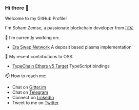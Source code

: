 ### Hi there 👋

Welcome to my GitHub Profile!

I'm Soham Zemse, a passionate blockchain developer from [🇮🇳](https://en.wikipedia.org/wiki/India).

🔭 I’m currently working on:
- [Era Swap Network](https://github.com/KMPARDS/esn-contracts) A deposit based plasma implementation

👯 My recent contributions to OSS:
- [TypeChain Ethers v5 Target](https://github.com/ethereum-ts/TypeChain/pull/250) TypeScript bindings

📫 How to reach me:
- Chat on [Gitter.im](https://gitter.im/zemse)
- Chat on [Telegram](https://t.me/zemse)
- Connect on [LinkedIn](https://www.linkedin.com/in/zemse/)
- Tweet to me on [Twitter](https://twitter.com/zemse5)

<!--
**zemse/zemse** is a ✨ _special_ ✨ repository because its `README.md` (this file) appears on your GitHub profile.

Here are some ideas to get you started:

- 🔭 I’m currently working on ...
- 🌱 I’m currently learning ...
- 👯 I’m looking to collaborate on ...
- 🤔 I’m looking for help with ...
- 💬 Ask me about ...
- 📫 How to reach me: ...
- 😄 Pronouns: ...
- ⚡ Fun fact: ...
-->
